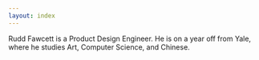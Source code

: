 ```yaml
---
layout: index
---
```


Rudd Fawcett is a Product Design Engineer. He is on a year off from Yale, where he studies Art, Computer Science, and Chinese.
